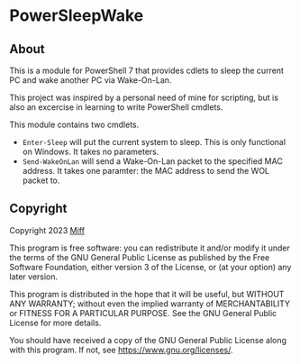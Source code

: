 # PowerSleepWake

## About

This is a module for PowerShell 7 that provides cdlets to sleep the
current PC and wake another PC via Wake-On-Lan.

This project was inspired by a personal need of mine for scripting, but
is also an excercise in learning to write PowerShell cmdlets.

This module contains two cmdlets.

* `Enter-Sleep` will put the current system to sleep. This is only functional on Windows. It takes no parameters.
* `Send-WakeOnLan` will send a Wake-On-Lan packet to the specified MAC address. It takes one paramter: the MAC address to send the WOL packet to.

## Copyright

Copyright 2023 [Miff](https://miffthefox.info/)

This program is free software: you can redistribute it and/or modify
it under the terms of the GNU General Public License as published by
the Free Software Foundation, either version 3 of the License, or
(at your option) any later version.

This program is distributed in the hope that it will be useful,
but WITHOUT ANY WARRANTY; without even the implied warranty of
MERCHANTABILITY or FITNESS FOR A PARTICULAR PURPOSE.  See the
GNU General Public License for more details.

You should have received a copy of the GNU General Public License
along with this program.  If not, see <https://www.gnu.org/licenses/>.
